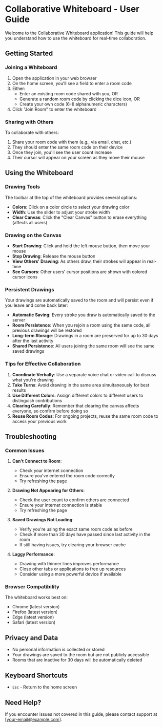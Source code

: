 # Collaborative Whiteboard - User Guide

Welcome to the Collaborative Whiteboard application! This guide will help you understand how to use the whiteboard for real-time collaboration.

## Getting Started

### Joining a Whiteboard

1. Open the application in your web browser
2. On the home screen, you'll see a field to enter a room code
3. Either:
   - Enter an existing room code shared with you, OR
   - Generate a random room code by clicking the dice icon, OR
   - Create your own code (6-8 alphanumeric characters)
4. Click "Join Room" to enter the whiteboard

### Sharing with Others

To collaborate with others:
1. Share your room code with them (e.g., via email, chat, etc.)
2. They should enter the same room code on their device
3. Once they join, you'll see the user count increase
4. Their cursor will appear on your screen as they move their mouse

## Using the Whiteboard

### Drawing Tools

The toolbar at the top of the whiteboard provides several options:

- **Colors**: Click on a color circle to select your drawing color
- **Width**: Use the slider to adjust your stroke width
- **Clear Canvas**: Click the "Clear Canvas" button to erase everything (affects all users)

### Drawing on the Canvas

- **Start Drawing**: Click and hold the left mouse button, then move your mouse
- **Stop Drawing**: Release the mouse button
- **View Others' Drawing**: As others draw, their strokes will appear in real-time
- **See Cursors**: Other users' cursor positions are shown with colored cursor icons

### Persistent Drawings

Your drawings are automatically saved to the room and will persist even if you leave and come back later:

- **Automatic Saving**: Every stroke you draw is automatically saved to the server
- **Room Persistence**: When you rejoin a room using the same code, all previous drawings will be restored
- **Long-term Storage**: Drawings in a room are preserved for up to 30 days after the last activity
- **Shared Persistence**: All users joining the same room will see the same saved drawings

### Tips for Effective Collaboration

1. **Coordinate Verbally**: Use a separate voice chat or video call to discuss what you're drawing
2. **Take Turns**: Avoid drawing in the same area simultaneously for best results
3. **Use Different Colors**: Assign different colors to different users to distinguish contributions
4. **Clearing Carefully**: Remember that clearing the canvas affects everyone, so confirm before doing so
5. **Reuse Room Codes**: For ongoing projects, reuse the same room code to access your previous work

## Troubleshooting

### Common Issues

1. **Can't Connect to Room**:
   - Check your internet connection
   - Ensure you've entered the room code correctly
   - Try refreshing the page

2. **Drawing Not Appearing for Others**:
   - Check the user count to confirm others are connected
   - Ensure your internet connection is stable
   - Try refreshing the page

3. **Saved Drawings Not Loading**:
   - Verify you're using the exact same room code as before
   - Check if more than 30 days have passed since last activity in the room
   - If still having issues, try clearing your browser cache

3. **Laggy Performance**:
   - Drawing with thinner lines improves performance
   - Close other tabs or applications to free up resources
   - Consider using a more powerful device if available

### Browser Compatibility

The whiteboard works best on:
- Chrome (latest version)
- Firefox (latest version)
- Edge (latest version)
- Safari (latest version)

## Privacy and Data

- No personal information is collected or stored
- Your drawings are saved to the room but are not publicly accessible
- Rooms that are inactive for 30 days will be automatically deleted

## Keyboard Shortcuts

- `Esc` - Return to the home screen

## Need Help?

If you encounter issues not covered in this guide, please contact support at [your-email@example.com]. 